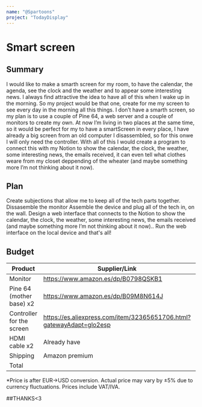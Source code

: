 ```yaml
---
name: "@Spartoons"
project: "TodayDisplay"
---
```


# Smart screen

## Summary

I would like to make a smarth screen for my room, to have the calendar, the agenda, see the clock and the weather and to appear some interesting news. I always find attractive the idea to have all of this when I wake up in the morning. So my project would be that one, create for me my screen to see every day in the morning all this things. I don’t have a smarth screen, so my plan is to use a couple of Pine 64, a web server and a couple of monitors to create my own. At now I’m living in two places at the same time, so it would be perfect for my to have a smartScreen in every place, I have already a big screen from an old computer I disassembled, so for this onwe I will only need the controller. With all of this I would create a program to connect this with my Notion to show the calendar, the clock, the weather, some interesting news, the emails received, it can even tell what clothes weare from my closet deppending of the wheater (and maybe something more I’m not thinking about it now).

## Plan

Create subjections that allow me to keep all of the tech parts together.
Dissasemble the monitor
Assemble the device and plug all of the tech in, on the wall.
Design a web interface that connects to the Notion to show the calendar, the clock, the weather, some interesting news, the emails received (and maybe something more I’m not thinking about it now)..
Run the web interface on the local device and that's all!

## Budget

| Product         | Supplier/Link                         | Cost*   |
| --------------- | ------------------------------------- | ------ |
| Monitor         | https://www.amazon.es/dp/B0798QSKB1   | $113,71|
| Pine 64 (mother base) x2 | https://www.amazon.es/dp/B09M8N614J  | $105.10 |
| Controller for the screen | https://es.aliexpress.com/item/32365651706.html?gatewayAdapt=glo2esp  | $37.90 |
| HDMI cable x2 | Already have | $00,00 |
| Shipping | Amazon premium  | $00,00 |
| Total           |                                       | $256.71 |

*Price is after EUR->USD conversion. Actual price may vary by ±5% due to currency fluctuations. Prices include VAT/IVA.

##THANKS<3

